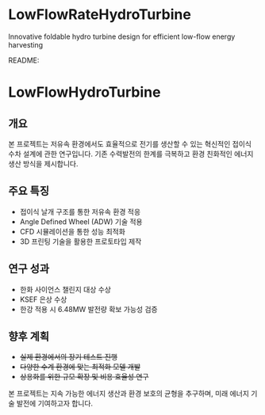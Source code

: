 # LowFlowRateHydroTurbine
Innovative foldable hydro turbine design for efficient low-flow energy harvesting

README:

# LowFlowHydroTurbine

## 개요
본 프로젝트는 저유속 환경에서도 효율적으로 전기를 생산할 수 있는 혁신적인 접이식 수차 설계에 관한 연구입니다. 기존 수력발전의 한계를 극복하고 환경 친화적인 에너지 생산 방식을 제시합니다.

## 주요 특징
- 접이식 날개 구조를 통한 저유속 환경 적응
- Angle Defined Wheel (ADW) 기술 적용
- CFD 시뮬레이션을 통한 성능 최적화
- 3D 프린팅 기술을 활용한 프로토타입 제작

## 연구 성과
- 한화 사이언스 챌린지 대상 수상
- KSEF 은상 수상
- 한강 적용 시 6.48MW 발전량 확보 가능성 검증

## 향후 계획
- ~~실제 환경에서의 장기 테스트 진행~~
- ~~다양한 수계 환경에 맞는 최적화 모델 개발~~
- ~~상용화를 위한 규모 확장 및 비용 효율성 연구~~

본 프로젝트는 지속 가능한 에너지 생산과 환경 보호의 균형을 추구하며, 미래 에너지 기술 발전에 기여하고자 합니다.
